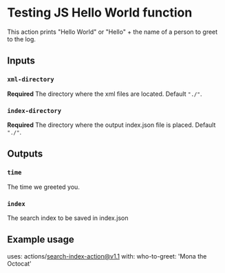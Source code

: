 # Testing JS Hello World function
This action prints "Hello World" or "Hello" + the name of a person to greet to the log.

## Inputs

### `xml-directory`

**Required** The directory where the xml files are located. Default `"./"`.

### `index-directory`

**Required** The directory where the output index.json file is placed. Default `"./"`.

## Outputs

### `time`

The time we greeted you.

### `index`

The search index to be saved in index.json

## Example usage

uses: actions/search-index-action@v1.1
with:
  who-to-greet: 'Mona the Octocat'
